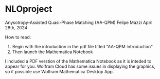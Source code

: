 # NLOproject
Anysotropy-Assisted Quasi-Phase Matching (AA-QPM)
Felipe Mazzi
April 28th, 2024

How to read:
1. Begin with the introduction in the pdf file titled "AA-QPM Introduction"
2. Then launch the Mathematica Notebook

I included a PDF verstion of the Mathematica Notebook as it is inteded to appear for you. Wolfram Cloud has some issues in displaying the graphics, so if possible use Wolfram Mathematica Desktop App.
